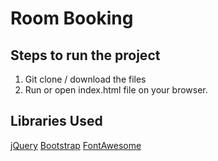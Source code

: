 # Room Booking

## Steps to run the project
1. Git clone / download the files
2. Run or open index.html file on your browser.

## Libraries Used
[jQuery](https://jquery.com/)
[Bootstrap](https://getbootstrap.com/)
[FontAwesome](https://fontawesome.com/)
